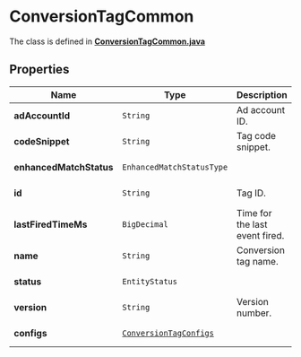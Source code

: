 

# ConversionTagCommon

The class is defined in **[ConversionTagCommon.java](../../src/main/java/org/openapitools/model/ConversionTagCommon.java)**

## Properties

Name | Type | Description | Notes
------------ | ------------- | ------------- | -------------
**adAccountId** | `String` | Ad account ID. |  [optional property]
**codeSnippet** | `String` | Tag code snippet. |  [optional property]
**enhancedMatchStatus** | `EnhancedMatchStatusType` |  |  [optional property]
**id** | `String` | Tag ID. |  [optional property]
**lastFiredTimeMs** | `BigDecimal` | Time for the last event fired. |  [optional property]
**name** | `String` | Conversion tag name. |  [optional property]
**status** | `EntityStatus` |  |  [optional property]
**version** | `String` | Version number. |  [optional property]
**configs** | [`ConversionTagConfigs`](ConversionTagConfigs.md) |  |  [optional property]











